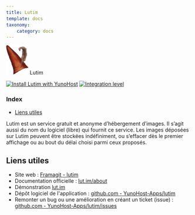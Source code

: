 ```yaml
---
title: Lutim
template: docs
taxonomy:
    category: docs
---
```


<img src="/images/lutim_logo.png" height="80px" alt="logo de lutim"> Lutim

[![Install Lutim with YunoHost](https://install-app.yunohost.org/install-with-yunohost.png)](https://install-app.yunohost.org/?app=lutim) [![Integration level](https://dash.yunohost.org/integration/lutim.svg)](https://dash.yunohost.org/appci/app/lutim)

### Index

- [Liens utiles](#liens-utiles)

Lutim est un service gratuit et anonyme d’hébergement d’images. Il s’agit aussi du nom du logiciel (libre) qui fournit ce service.
Les images déposées sur Lutim peuvent être stockées indéfiniment, ou s’effacer dès le premier affichage ou au bout du délai choisi parmi ceux proposés.

## Liens utiles

 + Site web : [Framagit - lutim](https://framagit.org/fiat-tux/hat-softwares/lutim)
 + Documentation officielle : [lut.im/about](https://lut.im/about)
 + Démonstration [lut.im](https://lut.im)
 + Dépôt logiciel de l'application : [github.com - YunoHost-Apps/lutim](https://github.com/YunoHost-Apps/lutim_ynh)
 + Remonter un bug ou une amélioration en créant un ticket (issue) : [github.com - YunoHost-Apps/lutim/issues](https://github.com/YunoHost-Apps/lutim_ynh/issues)
